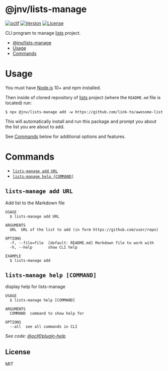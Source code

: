 # @jnv/lists-manage

[![oclif](https://img.shields.io/badge/cli-oclif-brightgreen.svg)](https://oclif.io)
[![Version](https://img.shields.io/npm/v/jnv/lists-manage.svg)](https://npmjs.org/package/@jnv/lists-manage)
[![License](https://img.shields.io/npm/l/lists-manage.svg)](https://github.com/jnv/lists-manage/blob/master/package.json)

CLI program to manage [lists] project.

<!-- toc -->

- [@jnv/lists-manage](#jnvlists-manage)
- [Usage](#usage)
- [Commands](#commands)
  <!-- tocstop -->

# Usage

You must have [Node.js](https://nodejs.org/) 10+ and npm installed.

Then inside of cloned repository of [lists] project (where the `README.md` file is located) run:

```sh-session
$ npx @jnv/lists-manage add -w https://github.com/link-to/awesome-list
```

This will automatically install and run this package and prompt you about the list you are about to add.

See [Commands](#commands) below for additional options and features.

# Commands

<!-- commands -->

- [`lists-manage add URL`](#lists-manage-add-url)
- [`lists-manage help [COMMAND]`](#lists-manage-help-command)

## `lists-manage add URL`

Add list to the Markdown file

```
USAGE
  $ lists-manage add URL

ARGUMENTS
  URL  URL of the list to add (in form https://github.com/user/repo)

OPTIONS
  -f, --file=file  [default: README.md] Markdown file to work with
  -h, --help       show CLI help

EXAMPLE
  $ lists-manage add
```

## `lists-manage help [COMMAND]`

display help for lists-manage

```
USAGE
  $ lists-manage help [COMMAND]

ARGUMENTS
  COMMAND  command to show help for

OPTIONS
  --all  see all commands in CLI
```

_See code: [@oclif/plugin-help](https://github.com/oclif/plugin-help/blob/v2.2.0/src/commands/help.ts)_

<!-- commandsstop -->

## License

MIT

[lists]: https://github.com/jnv/lists
